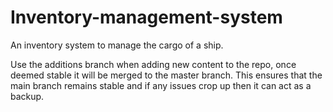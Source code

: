 # Inventory-management-system
An inventory system to manage the cargo of a ship.

Use the additions branch when adding new content to the repo, once deemed stable it will be merged to the master branch. This ensures that the main branch remains stable and if any issues crop up then it can act as a backup.

